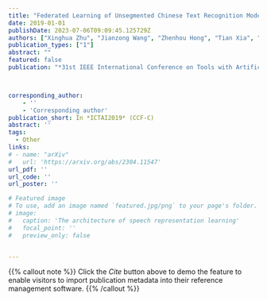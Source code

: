 ```yaml
---
title: "Federated Learning of Unsegmented Chinese Text Recognition Model"
date: 2019-01-01
publishDate: 2023-07-06T09:09:45.125729Z
authors: ["Xinghua Zhu", "Jianzong Wang", "Zhenhou Hong", "Tian Xia", "Jing Xiao"]
publication_types: ["1"]
abstract: ""
featured: false
publication: "*31st IEEE International Conference on Tools with Artificial Intelligence*"



corresponding_author:
    - ''
    - 'Corresponding author'
publication_short: In *ICTAI2019* (CCF-C)
abstract: ''
tags:
  - Other
links:
# - name: "arXiv"
#   url: 'https://arxiv.org/abs/2304.11547'
url_pdf: ''
url_code: ''
url_poster: ''

# Featured image
# To use, add an image named `featured.jpg/png` to your page's folder.
# image:
#   caption: 'The architecture of speech representation learning'
#   focal_point: ''
#   preview_only: false


---
```


{{% callout note %}}
Click the _Cite_ button above to demo the feature to enable visitors to import publication metadata into their reference management software.
{{% /callout %}}



